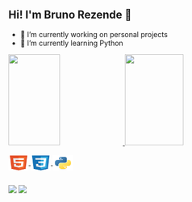 ## Hi! I'm Bruno Rezende 👋

- 🔭 I’m currently working on personal projects
- 🌱 I’m currently learning Python

<div>
  <a href="https://github.com/bfrezende/">
  <img height="180em" width="45%" src="https://github-readme-stats.vercel.app/api?username=bfrezende&show_icons=true&theme=chartreuse-dark&include_all_commits=true&count_private=true"/>
  <img height="180em" width="48%" src="https://github-readme-stats.vercel.app/api/top-langs/?username=bfrezende&layout=compact&langs=compact&langs_count=5&theme=chartreuse-dark"/>
</div>

<div style="display: inline_block"><br>
  <img align="center" alt="Bruno-HTML" height="30" width="40" src="https://raw.githubusercontent.com/devicons/devicon/master/icons/html5/html5-original.svg">
  <img align="center" alt="Bruno-CSS" height="30" width="40" src="https://raw.githubusercontent.com/devicons/devicon/master/icons/css3/css3-original.svg">
  <img align="center" alt="Bruno-Python" height="30" width="40" src="https://raw.githubusercontent.com/devicons/devicon/master/icons/python/python-original.svg">
</div>
  
  ##

 
<div> 
  <a href="https://www.youtube.com/@barbeiroafricano" target="_blank"><img src="https://img.shields.io/badge/YouTube-FF0000?style=for-the-badge&logo=youtube&logoColor=white" target="_blank"></a>
  <a href = "mailto:brunofrarez@gmail.com"><img src="https://img.shields.io/badge/-Gmail-%23333?style=for-the-badge&logo=gmail&logoColor=white" target="_blank"></a> 
</div>
